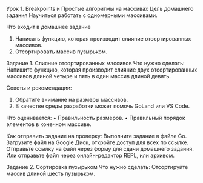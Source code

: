 Урок 1. Breakpoints и Простые алгоритмы на массивах
Цель домашнего задания
Научиться работать с одномерными массивами.

Что входит в домашнее задание
1. Написать функцию, которая производит слияние отсортированных массивов.
2. Отсортировать массив пузырьком.

Задание 1. Слияние отсортированных массивов
Что нужно сделать:
Напишите функцию, которая производит слияние двух отсортированных массивов длиной четыре и пять в один массив длиной девять.

Советы и рекомендации:
1. Обратите внимание на размеры массивов.
2. В качестве среды разработки может помочь GoLand или VS Code.

Что оценивается:
• Правильность размеров.
• Правильный порядок элементов в конечном массиве.

Как отправить задание на проверку:
Выполните задание в файле Go. Загрузите файл на Google Диск, откройте доступ для всех по ссылке. Отправьте ссылку на файл через форму для сдачи домашнего задания.
Или отправьте файл через онлайн-редактор REPL, или архивом.

Задание 2. Сортировка пузырьком
Что нужно сделать:
Отсортируйте массив длиной шесть пузырьком.
